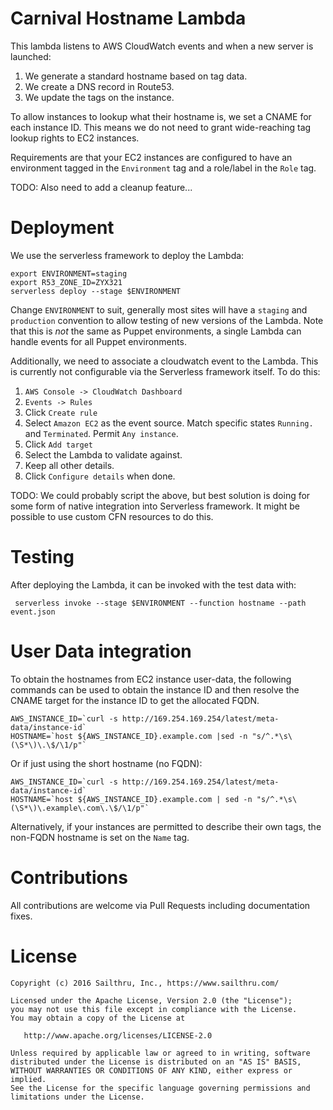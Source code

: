# Carnival Hostname Lambda

This lambda listens to AWS CloudWatch events and when a new server is launched:

1. We generate a standard hostname based on tag data.
2. We create a DNS record in Route53.
3. We update the tags on the instance.

To allow instances to lookup what their hostname is, we set a CNAME for each
instance ID. This means we do not need to grant wide-reaching tag lookup rights
to EC2 instances.

Requirements are that your EC2 instances are configured to have an environment
tagged in the `Environment` tag and a role/label in the `Role` tag.

TODO: Also need to add a cleanup feature...

# Deployment

We use the serverless framework to deploy the Lambda:

    export ENVIRONMENT=staging
    export R53_ZONE_ID=ZYX321
    serverless deploy --stage $ENVIRONMENT

Change `ENVIRONMENT` to suit, generally most sites will have a `staging` and
`production` convention to allow testing of new versions of the Lambda. Note
that this is *not* the same as Puppet environments, a single Lambda can handle
events for all Puppet environments.

Additionally, we need to associate a cloudwatch event to the Lambda. This is
currently not configurable via the Serverless framework itself. To do this:

1. `AWS Console -> CloudWatch Dashboard`
2. `Events -> Rules`
3. Click `Create rule`
4. Select `Amazon EC2` as the event source. Match specific states `Running.` and
   `Terminated`. Permit `Any instance`.
5. Click `Add target`
6. Select the Lambda to validate against.
7. Keep all other details.
8. Click `Configure details` when done.


TODO: We could probably script the above, but best solution is doing for some
form of native integration into Serverless framework. It might be possible to
use custom CFN resources to do this.


# Testing

After deploying the Lambda, it can be invoked with the test data with:

     serverless invoke --stage $ENVIRONMENT --function hostname --path event.json


# User Data integration

To obtain the hostnames from EC2 instance user-data, the following commands can
be used to obtain the instance ID and then resolve the CNAME target for the
instance ID to get the allocated FQDN.

    AWS_INSTANCE_ID=`curl -s http://169.254.169.254/latest/meta-data/instance-id`
    HOSTNAME=`host ${AWS_INSTANCE_ID}.example.com |sed -n "s/^.*\s\(\S*\)\.\$/\1/p"`

Or if just using the short hostname (no FQDN):

    AWS_INSTANCE_ID=`curl -s http://169.254.169.254/latest/meta-data/instance-id`
    HOSTNAME=`host ${AWS_INSTANCE_ID}.example.com | sed -n "s/^.*\s\(\S*\)\.example\.com\.\$/\1/p"`

Alternatively, if your instances are permitted to describe their own tags, the
non-FQDN hostname is set on the `Name` tag.


# Contributions

All contributions are welcome via Pull Requests including documentation fixes.


# License

    Copyright (c) 2016 Sailthru, Inc., https://www.sailthru.com/

    Licensed under the Apache License, Version 2.0 (the "License");
    you may not use this file except in compliance with the License.
    You may obtain a copy of the License at

       http://www.apache.org/licenses/LICENSE-2.0

    Unless required by applicable law or agreed to in writing, software
    distributed under the License is distributed on an "AS IS" BASIS,
    WITHOUT WARRANTIES OR CONDITIONS OF ANY KIND, either express or implied.
    See the License for the specific language governing permissions and
    limitations under the License.
